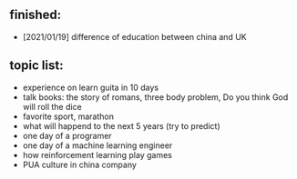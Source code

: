 ## finished:
- [2021/01/19] difference of education between china and UK




## topic list:
- experience on learn guita in 10 days
- talk books: the story of romans, three body problem, Do you think God will roll the dice
- favorite sport, marathon
- what will happend to the next 5 years (try to predict)
- one day of a programer
- one day of a machine learning engineer
- how reinforcement learning play games
- PUA culture in china company
